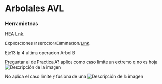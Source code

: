 <H1>Arbolales AVL </H2>

<h3> Herramietnas</h3>
    <p>HEA <a href="https://herreracamilo.github.io/FOD/">Link</a>.</p>
    <p>Explicaciones Inserccion/Eliminacion/<a href="https://youtube.com/playlist?list=PLIH0u3oSCfAvDJsxkNU0WNAU-1W_sfICx&si=31jeOG8P0cAr4MNS">Link</a>.</p>


Eje13 tp 4 ultima operacion  Arbol B


Preguntar al de Practica
A? aplica como caso limite un extremo q no es hoja
<img src= "https://github.com/NahuelArn/Algoritmos-Y-Estructura-De-Datos-AYED/assets/100500003/9f71fc3e-65ae-44a3-b8f1-e36acdacfd18" autoplay alt="Descripción de la imagen"> 

No aplica el caso limite y fusiona de una
<img src= "https://github.com/NahuelArn/Algoritmos-Y-Estructura-De-Datos-AYED/assets/100500003/2929d2b1-4d65-466e-b1c4-6187bcdbdf08" autoplay alt="Descripción de la imagen"> 
